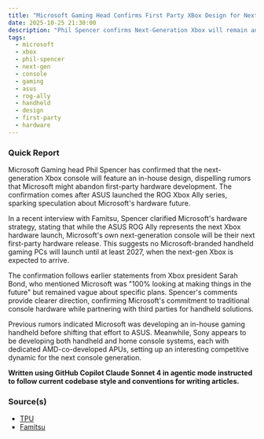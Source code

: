```yaml
---
title: "Microsoft Gaming Head Confirms First Party XBox Design for Next Gen Console"
date: 2025-10-25 21:30:00
description: "Phil Spencer confirms Next-Generation Xbox will remain an in-house design despite ASUS ROG Ally launch, signaling no Microsoft handhelds until at least 2027."
tags:
  - microsoft
  - xbox
  - phil-spencer
  - next-gen
  - console
  - gaming
  - asus
  - rog-ally
  - handheld
  - design
  - first-party
  - hardware
---
```


### Quick Report

Microsoft Gaming head Phil Spencer has confirmed that the next-generation Xbox console will feature an in-house design, dispelling rumors that Microsoft might abandon first-party hardware development. The confirmation comes after ASUS launched the ROG Xbox Ally series, sparking speculation about Microsoft\'s hardware future.
<!-- more -->

In a recent interview with Famitsu, Spencer clarified Microsoft\'s hardware strategy, stating that while the ASUS ROG Ally represents the next Xbox hardware launch, Microsoft\'s own next-generation console will be their next first-party hardware release. This suggests no Microsoft-branded handheld gaming PCs will launch until at least 2027, when the next-gen Xbox is expected to arrive.

The confirmation follows earlier statements from Xbox president Sarah Bond, who mentioned Microsoft was "100% looking at making things in the future" but remained vague about specific plans. Spencer\'s comments provide clearer direction, confirming Microsoft\'s commitment to traditional console hardware while partnering with third parties for handheld solutions.

Previous rumors indicated Microsoft was developing an in-house gaming handheld before shifting that effort to ASUS. Meanwhile, Sony appears to be developing both handheld and home console systems, each with dedicated AMD-co-developed APUs, setting up an interesting competitive dynamic for the next console generation.

**Written using GitHub Copilot Claude Sonnet 4 in agentic mode instructed to follow current codebase style and conventions for writing articles.**

### Source(s)

- [TPU][def]
- [Famitsu][def2]

[def]: https://www.techpowerup.com/342233/microsoft-gaming-head-confirms-first-party-xbox-design-for-next-gen-console-launch
[def2]: https://www.famitsu.com/article/202510/55776
